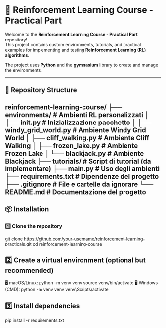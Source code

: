 # 🚀 Reinforcement Learning Course - Practical Part

Welcome to the **Reinforcement Learning Course - Practical Part** repository!  
This project contains custom environments, tutorials, and practical examples for implementing and testing **Reinforcement Learning (RL) algorithms**.  

The project uses **Python** and the **gymnasium** library to create and manage the environments.

---

## 📂 Repository Structure

reinforcement-learning-course/ ├── environments/ # Ambienti RL personalizzati │ ├── init.py # Inizializzazione pacchetto │ ├── windy_grid_world.py # Ambiente Windy Grid World │ ├── cliff_walking.py # Ambiente Cliff Walking │ ├── frozen_lake.py # Ambiente Frozen Lake │ └── blackjack.py # Ambiente Blackjack ├── tutorials/ # Script di tutorial (da implementare) ├── main.py # Uso degli ambienti ├── requirements.txt # Dipendenze del progetto ├── .gitignore # File e cartelle da ignorare └── README.md # Documentazione del progetto
---

## 📦 Installation

### 1️⃣ Clone the repository

git clone https://github.com/your-username/reinforcement-learning-practicals.git
cd reinforcement-learning-course

## ️2️⃣ Create a virtual environment (optional but recommended)
🖥️ macOS/Linux:
python -m venv venv
source venv/bin/activate
🖥️ Windows (CMD):
python -m venv venv
venv\Scripts\activate

## 3️⃣ Install dependencies
pip install -r requirements.txt
